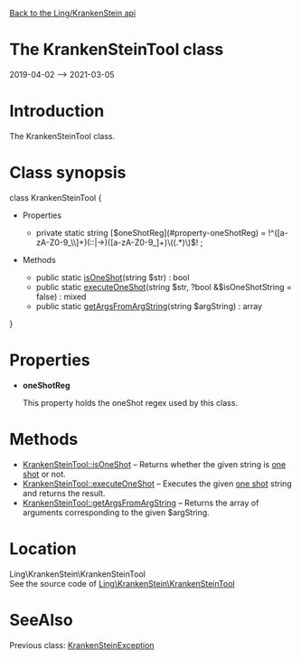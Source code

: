 [Back to the Ling/KrankenStein api](https://github.com/lingtalfi/KrankenStein/blob/master/doc/api/Ling/KrankenStein.md)



The KrankenSteinTool class
================
2019-04-02 --> 2021-03-05






Introduction
============

The KrankenSteinTool class.



Class synopsis
==============


class <span class="pl-k">KrankenSteinTool</span>  {

- Properties
    - private static string [$oneShotReg](#property-oneShotReg) = !^([a-zA-Z0-9_\\]+)(::|->)([a-zA-Z0-9_]+)\((.*)\)$! ;

- Methods
    - public static [isOneShot](https://github.com/lingtalfi/KrankenStein/blob/master/doc/api/Ling/KrankenStein/KrankenSteinTool/isOneShot.md)(string $str) : bool
    - public static [executeOneShot](https://github.com/lingtalfi/KrankenStein/blob/master/doc/api/Ling/KrankenStein/KrankenSteinTool/executeOneShot.md)(string $str, ?bool &$isOneShotString = false) : mixed
    - public static [getArgsFromArgString](https://github.com/lingtalfi/KrankenStein/blob/master/doc/api/Ling/KrankenStein/KrankenSteinTool/getArgsFromArgString.md)(string $argString) : array

}




Properties
=============

- <span id="property-oneShotReg"><b>oneShotReg</b></span>

    This property holds the oneShot regex used by this class.
    
    



Methods
==============

- [KrankenSteinTool::isOneShot](https://github.com/lingtalfi/KrankenStein/blob/master/doc/api/Ling/KrankenStein/KrankenSteinTool/isOneShot.md) &ndash; Returns whether the given string is [one shot](https://github.com/lingtalfi/KrankenStein/blob/master/README.md#one-shot-notation) or not.
- [KrankenSteinTool::executeOneShot](https://github.com/lingtalfi/KrankenStein/blob/master/doc/api/Ling/KrankenStein/KrankenSteinTool/executeOneShot.md) &ndash; Executes the given [one shot](https://github.com/lingtalfi/KrankenStein/blob/master/README.md#one-shot-notation) string and returns the result.
- [KrankenSteinTool::getArgsFromArgString](https://github.com/lingtalfi/KrankenStein/blob/master/doc/api/Ling/KrankenStein/KrankenSteinTool/getArgsFromArgString.md) &ndash; Returns the array of arguments corresponding to the given $argString.





Location
=============
Ling\KrankenStein\KrankenSteinTool<br>
See the source code of [Ling\KrankenStein\KrankenSteinTool](https://github.com/lingtalfi/KrankenStein/blob/master/KrankenSteinTool.php)



SeeAlso
==============
Previous class: [KrankenSteinException](https://github.com/lingtalfi/KrankenStein/blob/master/doc/api/Ling/KrankenStein/Exception/KrankenSteinException.md)<br>
